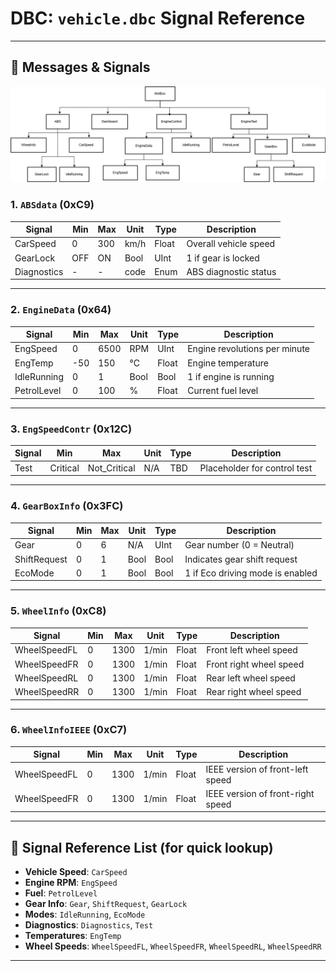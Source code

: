 # DBC: `vehicle.dbc` Signal Reference

---

## 📨 Messages & Signals
![Alt text](Signal-Decode/flowchart.png "Network Node Layout")
### 1. `ABSdata` (0xC9)

| Signal        | Min | Max | Unit  | Type   | Description                |
|---------------|-----|-----|-------|--------|----------------------------|
| CarSpeed      |  0  | 300 | km/h  | Float  | Overall vehicle speed      |
| GearLock      | OFF | ON  | Bool  | UInt   | 1 if gear is locked        |
| Diagnostics   |  -  |  -  | code  | Enum   | ABS diagnostic status      |

---

### 2. `EngineData` (0x64)

| Signal        | Min | Max | Unit   | Type   | Description                      |
|---------------|-----|-----|--------|--------|----------------------------------|
| EngSpeed      |  0  | 6500| RPM    | UInt   | Engine revolutions per minute    |
| EngTemp       | -50 | 150 | °C     | Float  | Engine temperature               |
| IdleRunning   |  0  | 1   | Bool   | Bool   | 1 if engine is running           |
| PetrolLevel   |  0  | 100 | %      | Float  | Current fuel level               |

---

### 3. `EngSpeedContr` (0x12C)

| Signal  |     Min     |         Max     | Unit  | Type | Description                    |
|---------|-------------|-----------------|------|-------|--------------------------------|
| Test    |  Critical   | Not_Critical    | N/A  | TBD   | Placeholder for control test   |

---

### 4. `GearBoxInfo` (0x3FC)

| Signal        | Min | Max | Unit | Type  | Description                          |
|---------------|-----|-----|------|-------|--------------------------------------|
| Gear          |  0  | 6   | N/A  | UInt  | Gear number (0 = Neutral)            |
| ShiftRequest  |  0  | 1   | Bool | Bool  | Indicates gear shift request         |
| EcoMode       |  0  | 1   | Bool | Bool  | 1 if Eco driving mode is enabled     |

---

### 5. `WheelInfo` (0xC8)

| Signal         | Min |  Max |  Unit | Type   | Description                         |
|----------------|-----|------|-------|--------|-------------------------------------|
| WheelSpeedFL   |  0  | 1300 | 1/min | Float  | Front left wheel speed              |
| WheelSpeedFR   |  0  | 1300 | 1/min | Float  | Front right wheel speed             |
| WheelSpeedRL   |  0  | 1300 | 1/min | Float  | Rear left wheel speed               |
| WheelSpeedRR   |  0  | 1300 | 1/min | Float  | Rear right wheel speed              |

---

### 6. `WheelInfoIEEE` (0xC7)

| Signal         | Min | Max | Unit   | Type   | Description                        |
|----------------|-----|-----|--------|--------|------------------------------------|
| WheelSpeedFL   |  0  | 1300 | 1/min | Float  | IEEE version of front-left speed   |
| WheelSpeedFR   |  0  | 1300 | 1/min | Float  | IEEE version of front-right speed  |

---

## 🧩 Signal Reference List (for quick lookup)

- **Vehicle Speed**: `CarSpeed`
- **Engine RPM**: `EngSpeed`
- **Fuel**: `PetrolLevel`
- **Gear Info**: `Gear`, `ShiftRequest`, `GearLock`
- **Modes**: `IdleRunning`, `EcoMode`
- **Diagnostics**: `Diagnostics`, `Test`
- **Temperatures**: `EngTemp`
- **Wheel Speeds**: `WheelSpeedFL`, `WheelSpeedFR`, `WheelSpeedRL`, `WheelSpeedRR`

---
